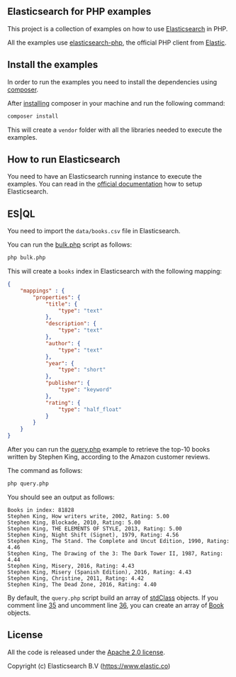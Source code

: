 ## Elasticsearch for PHP examples

This project is a collection of examples on how to use [Elasticsearch](https://github.com/elastic/elasticsearch) in PHP.

All the examples use [elasticsearch-php](https://github.com/elastic/elasticsearch-php), the official PHP client from [Elastic](https://www.elastic.co/). 

## Install the examples

In order to run the examples you need to install the dependencies using [composer](https://getcomposer.org/).

After [installing](https://getcomposer.org/doc/00-intro.md#installation-linux-unix-macos)
composer in your machine and run the following command:

```bash
composer install
```

This will create a `vendor` folder with all the libraries needed to execute the examples.

## How to run Elasticsearch

You need to have an Elasticsearch running instance to execute the examples.
You can read in the [official documentation](https://www.elastic.co/guide/en/elasticsearch/reference/current/setup.html) how to setup Elasticsearch.

## ES|QL

You need to import the `data/books.csv` file in Elasticsearch.

You can run the [bulk.php](bulk.php) script as follows:

```bash
php bulk.php
```

This will create a `books` index in Elasticsearch with the following mapping:

```json
{
    "mappings" : {
        "properties": {
            "title": {
                "type": "text"
            },
            "description": {
                "type": "text"
            },
            "author": {
                "type": "text"
            },
            "year": {
                "type": "short"
            },
            "publisher": {
                "type": "keyword"
            },
            "rating": {
                "type": "half_float"
            }
        }
    }
}
```

After you can run the [query.php](query.php) example to retrieve the top-10
books written by Stephen King, according to the Amazon customer reviews.

The command as follows:

```bash
php query.php
```

You should see an output as follows:

```
Books in index: 81828
Stephen King, How writers write, 2002, Rating: 5.00
Stephen King, Blockade, 2010, Rating: 5.00
Stephen King, THE ELEMENTS OF STYLE, 2013, Rating: 5.00
Stephen King, Night Shift (Signet), 1979, Rating: 4.56
Stephen King, The Stand. The Complete and Uncut Edition, 1990, Rating: 4.46
Stephen King, The Drawing of the 3: The Dark Tower II, 1987, Rating: 4.44
Stephen King, Misery, 2016, Rating: 4.43
Stephen King, Misery (Spanish Edition), 2016, Rating: 4.43
Stephen King, Christine, 2011, Rating: 4.42
Stephen King, The Dead Zone, 2016, Rating: 4.40
```

By default, the `query.php` script build an array of [stdClass](https://www.php.net/manual/en/class.stdclass.php) objects.
If you comment line [35](https://github.com/elastic/elasticsearch-php-examples/blob/main/examples/ESQL/query.php#L35) and uncomment line [36](https://github.com/elastic/elasticsearch-php-examples/blob/main/examples/ESQL/query.php#L36), you can create an array of [Book](Book.php) objects.

## License

All the code is released under the [Apache 2.0 license](README.md).

Copyright (c) Elasticsearch B.V (https://www.elastic.co)